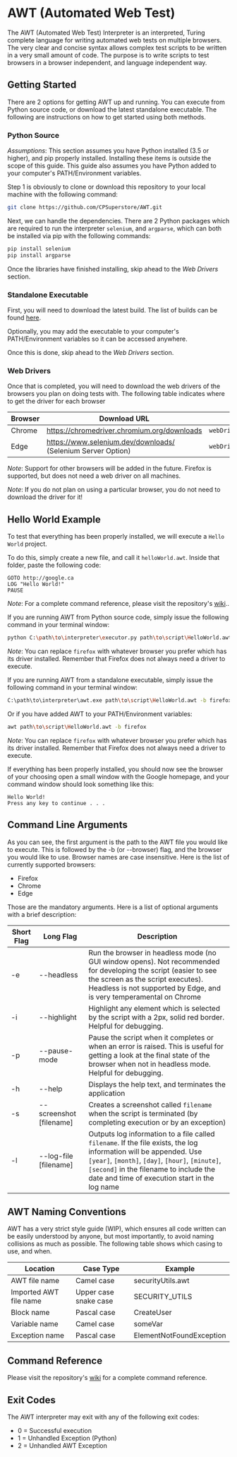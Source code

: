 # AWT (Automated Web Test)
The AWT (Automated Web Test) Interpreter is an interpreted, Turing complete language for writing automated web tests 
on multiple browsers. The very clear and concise syntax allows complex test scripts to be written 
in a very small amount of code. The purpose is to write scripts to test browsers in a browser independent, and language independent way.


## Getting Started
There are 2 options for getting AWT up and running. You can execute from Python source code, 
or download the latest standalone executable. 
The following are instructions on how to get started using both methods.

### Python Source
*Assumptions*: This section assumes you have Python installed (3.5 or higher), and pip properly installed.
Installing these items is outside the scope of this guide. 
This guide also assumes you have Python added to your computer's PATH/Environment variables.


Step 1 is obviously to clone or download this repository to your local machine with the following command:
```bash 
git clone https://github.com/CPSuperstore/AWT.git
```

Next, we can handle the dependencies. There are 2 Python packages which are required to run the interpreter `selenium`, and `argparse`, which can both be installed via pip with the following commands:
```bash
pip install selenium
pip install argparse
```

Once the libraries have finished installing, skip ahead to the *Web Drivers* section.

### Standalone Executable
First, you will need to download the latest build. The list of builds can be found [here](https://github.com/CPSuperstore/AWT/releases).

Optionally, you may add the executable to your computer's PATH/Environment variables so it can be accessed anywhere.

Once this is done, skip ahead to the *Web Drivers* section.

### Web Drivers
Once that is completed, you will need to download the web drivers of the browsers you plan on doing tests with.
The following table indicates where to get the driver for each browser

| Browser 	| Download URL 	| Save path 	|
|---------	|--------------	|-----------	|
| Chrome  	| https://chromedriver.chromium.org/downloads | `webDrivers/chromedriver.exe` |
| Edge    	| https://www.selenium.dev/downloads/ (Selenium Server Option) | `webDrivers/msedgedriver.exe`          	|

*Note*: Support for other browsers will be added in the future. 
Firefox is supported, but does not need a web driver on all machines.

*Note*: If you do not plan on using a particular browser, you do not need to download the driver for it!

## Hello World Example
To test that everything has been properly installed, we will execute a `Hello World` project.

To do this, simply create a new file, and call it `helloWorld.awt`. Inside that folder, paste the following code:
```
GOTO http://google.ca
LOG "Hello World!"
PAUSE
```

*Note*: For a complete command reference, please visit the repository's [wiki](https://github.com/CPSuperstore/AWT/wiki)..

If you are running AWT from Python source code, simply issue the following command in your terminal window:
```bash
python C:\path\to\interpreter\executor.py path\to\script\HelloWorld.awt -b firefox
```
*Note*: You can replace `firefox` with whatever browser you prefer which has its driver installed. 
Remember that Firefox does not always need a driver to execute.

If you are running AWT from a standalone executable, simply issue the following command in your terminal window:
```bash
C:\path\to\interpreter\awt.exe path\to\script\HelloWorld.awt -b firefox
```

Or if you have added AWT to your PATH/Environment variables:
```bash
awt path\to\script\HelloWorld.awt -b firefox
```
*Note*: You can replace `firefox` with whatever browser you prefer which has its driver installed. 
Remember that Firefox does not always need a driver to execute.

If everything has been properly installed, you should now see the browser of your choosing open a small window 
with the Google homepage, and your command window should look something like this:
```
Hello World!
Press any key to continue . . .
```

## Command Line Arguments
As you can see, the first argument is the path to the AWT file you would like to execute. This is followed by the -b (or --browser) flag, and the browser you would like to use. Browser names are case insensitive. Here is the list of currently supported browsers:
 - Firefox
 - Chrome
 - Edge
 
Those are the mandatory arguments. Here is a list of optional arguments with a brief description:

| Short Flag 	| Long Flag | Description |
|---------	|--------------	|-----------	|
| -e | --headless | Run the browser in headless mode (no GUI window opens). Not recommended for developing the script (easier to see the screen as the script executes). Headless is not supported by Edge, and is very temperamental on Chrome |
| -i | --highlight | Highlight any element which is selected by the script with a 2px, solid red border. Helpful for debugging. |
| -p | --pause-mode | Pause the script when it completes or when an error is raised. This is useful for getting a look at the final state of the browser when not in headless mode. Helpful for debugging. |
| -h | --help | Displays the help text, and terminates the application |
| -s | --screenshot [filename] | Creates a screenshot called `filename` when the script is terminated (by completing execution or by an exception) |
| -l | --log-file [filename] | Outputs log information to a file called `filename`. If the file exists, the log information will be appended. Use `[year]`, `[month]`, `[day]`, `[hour]`, `[minute]`, `[second]` in the filename to include the date and time of execution start in the log name  |

## AWT Naming Conventions
AWT has a very strict style guide (WIP), which ensures all code written can be easily understood by anyone, 
but most importantly, to avoid naming collisions as much as possible. 
The following table shows which casing to use, and when.

| Location 	| Case Type | Example |
|---------	|--------------	|-----------	|
| AWT file name  	| Camel case | securityUtils.awt |
| Imported AWT file name  	| Upper case snake case | SECURITY_UTILS |
| Block name  	| Pascal case | CreateUser |
| Variable name  	| Camel case | someVar |
| Exception name  	| Pascal case | ElementNotFoundException |

## Command Reference
Please visit the repository's [wiki](https://github.com/CPSuperstore/AWT/wiki) for a complete command reference.

## Exit Codes
The AWT interpreter may exit with any of the following exit codes:

- 0 = Successful execution
- 1 = Unhandled Exception (Python)
- 2 = Unhandled AWT Exception 